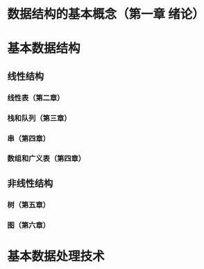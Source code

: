 # 数据结构的基本概念（第一章 绪论）

# 基本数据结构

## 线性结构

### 线性表（第二章）

### 栈和队列（第三章）

### 串（第四章）

### 数组和广义表（第四章）

## 非线性结构

### 树（第五章）

### 图（第六章）

# 基本数据处理技术
